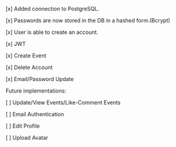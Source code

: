 [x] Added connection to PostgreSQL.

[x] Passwords are now stored in the DB in a hashed form.(Bcrypt)

[x] User is able to create an account.

[x] JWT

[x] Create Event

[x] Delete Account

[x] Email/Password Update

Future implementations:

[ ] Update/View Events/Like-Comment Events

[ ] Email Authentication

[ ] Edit Profile

[ ] Upload Avatar


